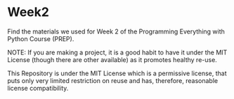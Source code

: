 # Week2
Find the materials we used for Week 2 of the Programming Everything with Python Course (PREP).

NOTE: If you are making a project, it is a good habit to have it under the MIT License (though there are other available) as it promotes healthy re-use.

This Repository is under the MIT License which is a permissive license, that puts only very limited restriction on reuse and has, therefore, reasonable license compatibility.

